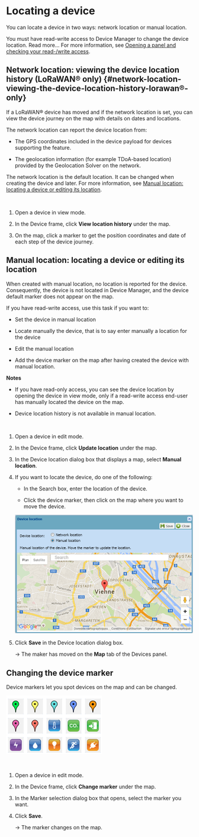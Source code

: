
# Locating a device

You can locate a device in two ways: network location or manual
location.

You must have read-write access to Device Manager to change the device
location. Read more\... For more information, see [Opening a panel and
checking your read-/write
access](../use-interface.md#opening-a-panel-and-checking-your-read-write-access).

## Network location: viewing the device location history (LoRaWAN® only) {#network-location-viewing-the-device-location-history-lorawan®-only}

If a LoRaWAN® device has moved and if the network location is set, you
can view the device journey on the map with details on dates and
locations.

The network location can report the device location from:

- The GPS coordinates included in the device payload for devices
  supporting the feature.

- The geolocation information (for example TDoA-based location) provided
  by the Geolocation Solver on the network.

The network location is the default location. It can be changed when
creating the device and later. For more information, see [Manual
location: locating a device or editing its
location](#manual-location-locating-a-device-or-editing-its-location).

 

1.  Open a device in view mode.

2.  In the Device frame, click **View location history** under the map.

3.  On the map, click a marker to get the position coordinates and date
    of each step of the device journey.

## Manual location: locating a device or editing its location

When created with manual location, no location is reported for the
device. Consequently, the device is not located in Device Manager, and
the device default marker does not appear on the map.

If you have read-write access, use this task if you want to:

- Set the device in manual location

- Locate manually the device, that is to say enter manually a location
  for the device

- Edit the manual location

- Add the device marker on the map after having created the device with
  manual location.

**Notes**

- If you have read-only access, you can see the device location by
  opening the device in view mode, only if a read-write access end-user
  has manually located the device on the map.

- Device location history is not available in manual location.

 

1.  Open a device in edit mode.

2.  In the Device frame, click **Update location** under the map.

3.  In the Device location dialog box that displays a map, select
    **Manual location**.

4.  If you want to locate the device, do one of the following:

    - In the Search box, enter the location of the device.

    - Click the device marker, then click on the map where you want to
      move the device.

    ![](./_images/manual-location-locating-a.png)

5.  Click **Save** in the Device location dialog box.

    -\> The maker has moved on the **Map** tab of the Devices panel.

## Changing the device marker

Device markers let you spot devices on the map and can be changed.

![](../_images/changing-the-device-marker.png)

 

1.  Open a device in edit mode.

2.  In the Device frame, click **Change marker** under the map.

3.  In the Marker selection dialog box that opens, select the marker you
    want.

4.  Click **Save**.

    -\> The marker changes on the map.
